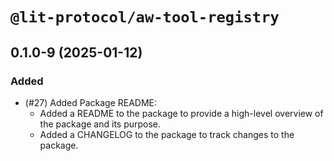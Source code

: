 # `@lit-protocol/aw-tool-registry`

##  0.1.0-9 (2025-01-12)

### Added

- (#27) Added Package README:
    - Added a README to the package to provide a high-level overview of the package and its purpose.
    - Added a CHANGELOG to the package to track changes to the package.